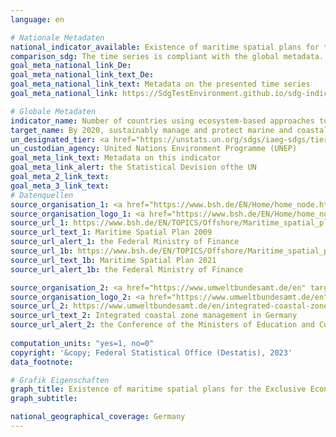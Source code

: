 ```yaml
---
language: en    

# Nationale Metadaten    
national_indicator_available: Existence of maritime spatial plans for the Exclusive Economic Zone (EEZ) and an integrated coastal zone management (ICZM)    
comparison_sdg: The time series is compliant with the global metadata.    
goal_meta_national_link_De: 
goal_meta_national_link_text_De: 
goal_meta_national_link_text: Metadata on the presented time series
goal_meta_national_link: https://SdgTestEnvironment.github.io/sdg-indicators/public/Meta/14.2.1.pdf    

# Globale Metadaten    
indicator_name: Number of countries using ecosystem-based approaches to managing marine areas    
target_name: By 2020, sustainably manage and protect marine and coastal ecosystems to avoid significant adverse impacts, including by strengthening their resilience, and take action for their restoration in order to achieve healthy and productive oceans    
un_designated_tier: <a href="https://unstats.un.org/sdgs/iaeg-sdgs/tier-classification/" title="Click here for more information on the UN tier classification." target="_blank" onclick="return confirm_alert('the United Nations Statistics Division','En')>Tier II</a>    
un_custodian_agency: United Nations Environment Programme (UNEP)    
goal_meta_link_text: Metadata on this indicator    
goal_meta_link_alert: the Statistical Devision ofthe UN    
goal_meta_2_link_text:     
goal_meta_3_link_text:         
# Datenquellen
source_organisation_1: <a href="https://www.bsh.de/EN/Home/home_node.htm" target="_blank" onclick="return confirm_alert('the Federal Ministry of Finance');"> Federal Maritime and Hydrographic Agency </a>
source_organisation_logo_1: <a href="https://www.bsh.de/EN/Home/home_node.htm" target="_blank" onclick="return confirm_alert('the Federal Ministry of Finance');"><img src="https://g205sdgs.github.io/sdg-indicators/public/OrgImgEn/bsh.png" alt="Logo bsh" style="height:60px; width:148px"/></a>
source_url_1: https://www.bsh.de/EN/TOPICS/Offshore/Maritime_spatial_planning/Maritime_Spatial_Plans_2009/maritime-spatial-plans-2009_node.html
source_url_text_1: Maritime Spatial Plan 2009
source_url_alert_1: the Federal Ministry of Finance
source_url_1b: https://www.bsh.de/EN/TOPICS/Offshore/Maritime_spatial_planning/Maritime_Spatial_Plan_2021/maritime-spatial-plan-2021_node.html
source_url_text_1b: Maritime Spatial Plan 2021
source_url_alert_1b: the Federal Ministry of Finance

source_organisation_2: <a href="https://www.umweltbundesamt.de/en" target="_blank" onclick="return confirm_alert('the Conference of the Ministers of Education and Cultural Affairs');"> German Environment Agency </a>
source_organisation_logo_2: <a href="https://www.umweltbundesamt.de/en" target="_blank" onclick="return confirm_alert('the Conference of the Ministers of Education and Cultural Affairs');"><img src="https://g205sdgs.github.io/sdg-indicators/public/OrgImgEn/uba.png" alt="Logo uba" style="height:60px; width:148px"/></a>
source_url_2: https://www.umweltbundesamt.de/en/integrated-coastal-zone-management-in-germany
source_url_text_2: Integrated coastal zone management in Germany
source_url_alert_2: the Conference of the Ministers of Education and Cultural Affairs
    
computation_units: "yes=1, no=0"    
copyright: '&copy; Federal Statistical Office (Destatis), 2023'    
data_footnote:     

# Grafik Eigenschaften    
graph_title: Existence of maritime spatial plans for the Exclusive Economic Zone (EEZ) and an integrated coastal zone management (ICZM)
graph_subtitle:     

national_geographical_coverage: Germany    
---
```


<span></span>